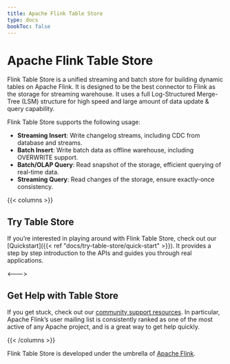 ```yaml
---
title: Apache Flink Table Store
type: docs
bookToc: false
---
```

<!--
Licensed to the Apache Software Foundation (ASF) under one
or more contributor license agreements.  See the NOTICE file
distributed with this work for additional information
regarding copyright ownership.  The ASF licenses this file
to you under the Apache License, Version 2.0 (the
"License"); you may not use this file except in compliance
with the License.  You may obtain a copy of the License at

  http://www.apache.org/licenses/LICENSE-2.0

Unless required by applicable law or agreed to in writing,
software distributed under the License is distributed on an
"AS IS" BASIS, WITHOUT WARRANTIES OR CONDITIONS OF ANY
KIND, either express or implied.  See the License for the
specific language governing permissions and limitations
under the License.
-->

# Apache Flink Table Store

Flink Table Store is a unified streaming and batch store for building dynamic
tables on Apache Flink. It is designed to be the best connector to Flink as
the storage for streaming warehouse. It uses a full Log-Structured Merge-Tree
(LSM) structure for high speed and large amount of data update & query capability.

Flink Table Store supports the following usage:
- **Streaming Insert**: Write changelog streams, including CDC from database and streams.
- **Batch Insert**: Write batch data as offline warehouse, including OVERWRITE support.
- **Batch/OLAP Query**: Read snapshot of the storage, efficient querying of real-time data.
- **Streaming Query**: Read changes of the storage, ensure exactly-once consistency.

{{< columns >}}
## Try Table Store

If you’re interested in playing around with Flink Table Store, check out our
[Quickstart]({{< ref "docs/try-table-store/quick-start" >}}). It provides a step by
step introduction to the APIs and guides you through real applications.

<--->

## Get Help with Table Store

If you get stuck, check out our [community support
resources](https://flink.apache.org/community.html). In particular, Apache
Flink’s user mailing list is consistently ranked as one of the most active of
any Apache project, and is a great way to get help quickly.

{{< /columns >}}

Flink Table Store is developed under the umbrella of
[Apache Flink](https://flink.apache.org/).

